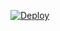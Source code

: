 [![Deploy](https://www.herokucdn.com/deploy/button.svg)](https://heroku.com/deploy?template=https://github.com/ryantownsend/event-sourced-orders)
